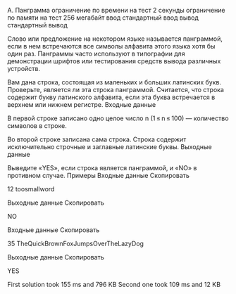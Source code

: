 A. Панграмма
ограничение по времени на тест
2 секунды
ограничение по памяти на тест
256 мегабайт
ввод
стандартный ввод
вывод
стандартный вывод

Слово или предложение на некотором языке называется панграммой, если в нем встречаются все символы алфавита этого языка хотя бы один раз. Панграммы часто используют в типографии для демонстрации шрифтов или тестирования средств вывода различных устройств.

Вам дана строка, состоящая из маленьких и больших латинских букв. Проверьте, является ли эта строка панграммой. Считается, что строка содержит букву латинского алфавита, если эта буква встречается в верхнем или нижнем регистре.
Входные данные

В первой строке записано одно целое число n (1 ≤ n ≤ 100) — количество символов в строке.

Во второй строке записана сама строка. Строка содержит исключительно строчные и заглавные латинские буквы.
Выходные данные

Выведите «YES», если строка является панграммой, и «NO» в противном случае.
Примеры
Входные данные
Скопировать

12
toosmallword

Выходные данные
Скопировать

NO

Входные данные
Скопировать

35
TheQuickBrownFoxJumpsOverTheLazyDog

Выходные данные
Скопировать

YES

First solution took 155 ms and 796 KB
Second one took 109 ms and 12 KB